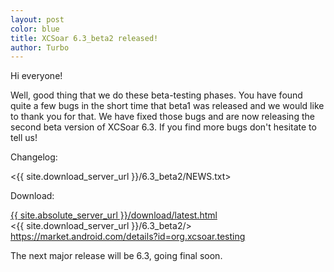 ```yaml
---
layout: post
color: blue
title: XCSoar 6.3_beta2 released!
author: Turbo
---
```

Hi everyone!

Well, good thing that we do these beta-testing phases. You have found quite a
few bugs in the short time that beta1 was released and we would like to thank
you for that. We have fixed those bugs and are now releasing the second beta
version of XCSoar 6.3. If you find more bugs don't hesitate to tell us!

Changelog:

 <{{ site.download_server_url }}/6.3_beta2/NEWS.txt>

Download:

 [{{ site.absolute_server_url }}/download/latest.html](/download/latest.html)  
 <{{ site.download_server_url }}/6.3_beta2/>  
 <https://market.android.com/details?id=org.xcsoar.testing>

The next major release will be 6.3, going final soon.


